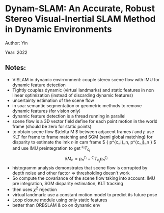 # Dynam-SLAM: An Accurate, Robust Stereo Visual-Inertial SLAM Method in Dynamic Environments

Author: Yin

Year: 2022

Notes:
---
* VISLAM in dynamic envirronment: couple stereo scene flow with IMU for dynamic feature detection
* Tightly couples dynamic (virtual landmarks) and static features in non linear optimization (instead of discarding dynamic features)
* uncertainty estimation of the scene flow
* in soa: semantic segmentation or geometric methods to remove dynamic features (for vision only)
* dynamic feature detection is a thread running in parallel
* scene flow is a 3D vector field define for each point motion in the world frame (should be zero for static points)
* to obtain scene flow $\delta M $ between adjacent frames $i$ and $j$: use KLT for frame to frame matching and SGM (semi global matching) for disparity to estimate the lmk $n$ in cam frame $ \{ p^{c_i}_n, p^{c_j}_n \} $ and use IMU preintegration to get ${}^{c_i} T_{c_j}$
$$
\delta M_n = p^{c_i}_n - {}^{c_i} T_{c_j} p^{c_j}_n
$$
* histogramm analysis demonstrates that scene flow is corrupted by depth noise and other factor => thresholding doesn't work
* So compute the covariance of the scene flow taking into account: IMU pre integration, SGM disparity estimation, KLT tracking
* then uses $\chi^2$ rejection
* virtual landmark: use a constant motion model to predict its future pose
* Loop closure module using only static features
* better than ORBSLAM & co on dynamic env
